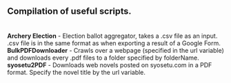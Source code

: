 <b><p style="font-size:20px">Compilation of useful scripts.</p></b><br />
<b>Archery Election</b> - Election ballot aggregator, takes a .csv file as an input. .csv file is in the same format as when exporting a result of a Google Form.<br />
<b>BulkPDFDownloader</b> - Crawls over a webpage (specified in the url variable) and downloads every .pdf files to a folder specified by folderName.<br />
<b>syosetu2PDF</b> - Downloads web novels posted on syosetu.com in a PDF format. Specify the novel title by the url variable.